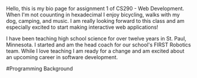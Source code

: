 Hello, this is my bio page for assignment 1 of CS290 - Web Development.  When I'm not couunting in hexadecimal I enjoy bicycling, walks with my dog, camping, and music.  I am really looking forward to this class and am especially excited to start making interactive web applications!

I have been teaching high school science for over twelve years in St. Paul, Minnesota.  I started and am the head coach for our school's FIRST Robotics team.  While I love teaching I am ready for a change and am excited about an upcoming career in software development.

#Programming Background



